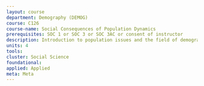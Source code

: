 ```yaml
---
layout: course 
department: Demography (DEMOG)
course: C126
course-name: Social Consequences of Population Dynamics
prerequisites: SOC 1 or SOC 3 or SOC 3AC or consent of instructor
description: Introduction to population issues and the field of demography, with emphasis on historical patterns of population growth and change during the industrial era. Topics covered include the demographic transition, resource issues, economic development, the environment, population control, family planning, birth control, family and gender, aging, intergenerational transfers, and international migration.
units: 4
tools: 
cluster: Social Science
foundational: 
applied: Applied
meta: Meta
---
```

